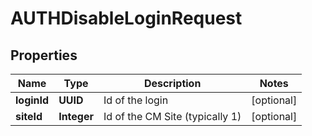 

# AUTHDisableLoginRequest


## Properties

| Name | Type | Description | Notes |
|------------ | ------------- | ------------- | -------------|
|**loginId** | **UUID** | Id of the login |  [optional] |
|**siteId** | **Integer** | Id of the CM Site (typically 1) |  [optional] |



